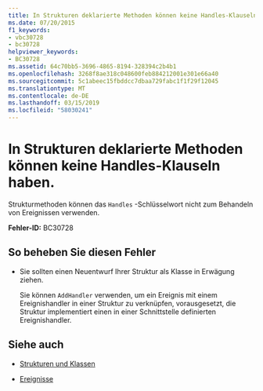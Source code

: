 ```yaml
---
title: In Strukturen deklarierte Methoden können keine Handles-Klauseln haben.
ms.date: 07/20/2015
f1_keywords:
- vbc30728
- bc30728
helpviewer_keywords:
- BC30728
ms.assetid: 64c70bb5-3696-4865-8194-328394c2b4b1
ms.openlocfilehash: 3268f8ae318c048600feb884212001e301e66a40
ms.sourcegitcommit: 5c1abeec15fbddcc7dbaa729fabc1f1f29f12045
ms.translationtype: MT
ms.contentlocale: de-DE
ms.lasthandoff: 03/15/2019
ms.locfileid: "58030241"
---
```

# <a name="methods-declared-in-structures-cannot-have-handles-clauses"></a>In Strukturen deklarierte Methoden können keine Handles-Klauseln haben.
Strukturmethoden können das `Handles` -Schlüsselwort nicht zum Behandeln von Ereignissen verwenden.  
  
 **Fehler-ID:** BC30728  
  
## <a name="to-correct-this-error"></a>So beheben Sie diesen Fehler  
  
-   Sie sollten einen Neuentwurf Ihrer Struktur als Klasse in Erwägung ziehen.  
  
     Sie können `AddHandler` verwenden, um ein Ereignis mit einem Ereignishandler in einer Struktur zu verknüpfen, vorausgesetzt, die Struktur implementiert einen in einer Schnittstelle definierten Ereignishandler.  
  
## <a name="see-also"></a>Siehe auch

- [Strukturen und Klassen](../../visual-basic/programming-guide/language-features/data-types/structures-and-classes.md)

- [Ereignisse](../../visual-basic/programming-guide/language-features/events/index.md)
